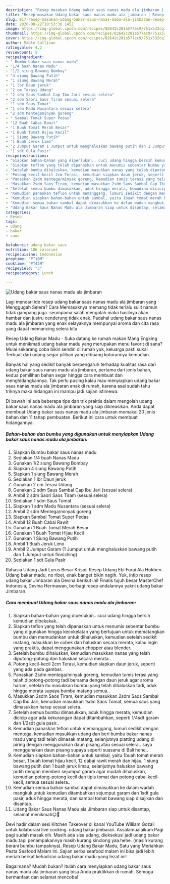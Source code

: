 ```yaml
---
description: "Resep masakan Udang bakar saus nanas madu ala jimbaran | Resep Membuat Udang bakar saus nanas madu ala jimbaran Yang Enak Dan Mudah"
title: "Resep masakan Udang bakar saus nanas madu ala jimbaran | Resep Membuat Udang bakar saus nanas madu ala jimbaran Yang Enak Dan Mudah"
slug: 917-resep-masakan-udang-bakar-saus-nanas-madu-ala-jimbaran-resep-membuat-udang-bakar-saus-nanas-madu-ala-jimbaran-yang-enak-dan-mudah
date: 2020-08-22T10:53:38.145Z
image: https://img-global.cpcdn.com/recipes/82642c281a577ec9/751x532cq70/udang-bakar-saus-nanas-madu-ala-jimbaran-foto-resep-utama.jpg
thumbnail: https://img-global.cpcdn.com/recipes/82642c281a577ec9/751x532cq70/udang-bakar-saus-nanas-madu-ala-jimbaran-foto-resep-utama.jpg
cover: https://img-global.cpcdn.com/recipes/82642c281a577ec9/751x532cq70/udang-bakar-saus-nanas-madu-ala-jimbaran-foto-resep-utama.jpg
author: Mable Sullivan
ratingvalue: 4.2
reviewcount: 5
recipeingredient:
- " Bumbu bakar saus nanas madu"
- "1/4 buah Nanas Madu"
- "1/2 siung Bawang Bombay"
- "4 siung Bawang Putih"
- "1 siung Bawang Merah"
- "1 lbr Daun jeruk"
- "2 cm Terasi Udang"
- "2 sdm Saus Sambal Cap Ibu Jari sesuai selera"
- "2 sdm Saori Saos Tiram sesuai selera"
- "1 sdm Saus Tomat"
- "1 sdm Madu Nusantara sesuai selera"
- "2 sdm Mentegaminyak goreng"
- " Sambal Tomat Super Pedas"
- "12 Buah Cabai Rawit"
- "1 Buah Tomat Merah Besar"
- "1 Buah Tomat Hijau Kecil"
- "1 Siung Bawang Putih"
- "1 Buah Jeruk Limo"
- "2 Jumput Garam 1 Jumput untuk menghaluskan bawang putih dan 1 Jumput untuk finnishing"
- "1 sdt Gula Pasir"
recipeinstructions:
- "Siapkan bahan-bahan yang diperlukan.. cuci udang hingga bersih kemudian dibekakak.."
- "Siapkan teflon yang telah dipanaskan untuk menumis sebentar bumbu yang digunakan hingga kecokelatan yang bertujuan untuk mematangkan bumbu dan memudankan untuk dihaluskan, kemudian setelah sedikit matang, masukkan ke cobek dan haluskan secara merata, kalau ingin yang praktis, dapat menggunakan chopper atau blender.."
- "Setelah bumbu dihaluskan, kemudian masukkan nanas yang telah dipotong-potong dan haluskan secara merata.."
- "Potong kecil-kecil 2cm Terasi, kemudian siapkan daun jeruk, seperti yang ada pada gambar.."
- "Panaskan 2sdm mentega/minyak goreng, kemudian tumis terasi yang telah dipotong-potong tadi bersama dengan daun jeruk agar aroma harum, setelah itu masukkan bumbu yang telah dihaluskan tadi, aduk hingga merata supaya bumbu matang semua.."
- "Masukkan 2sdm Saos Tiram, kemudian masukkan 2sdm Saos Sambal Cap Ibu Jari, kemudian masukkan 1sdm Saos Tomat, semua saus yang dimasukkan harap sesuai selera.."
- "Setelah semua bumbu dimasukkan, aduk hingga merata, kemudian dicicip agar ada kekurangan dapat ditambahkan, seperti 1/4sdt garam dan 1/2sdt gula pasir.."
- "Kemudian panaskan teflon untuk memanggang, lumuri sedikit dengan mentega, kemudian masukkan udang dan beri bumbu bakar nanas madu yang tadi telah dimasak matang, selanjutnya platting udang di piring dengan menggunakan daun pisang atau sesuai selera.. saya menggunakan daun pisang supaya seperti suasana di Bali hehe.."
- "Kemudian siapkan bahan-bahan untuk sambal, yaitu 1buah tomat merah besar, 1 buah tomat hijau kecil, 12 cabai rawit merah dan hijau, 1 siung bawang putih dan 1 buah jeruk limau, selanjutnya haluskan bawang putih dengan memberi sejumput garam agar mudah dihaluskan, kemudian potong-potong kecil dan tipis tomat dan potong cabai kecil-kecil, semua sesuai selera.."
- "Kemudian semua bahan sambal dapat dimasukkan ke dalam wadah mangkuk untuk kemudian ditambahkan sejumput garam dan 1sdt gula pasir, aduk hingga merata, dan sambal tomat bawang siap disajikan dan disantap.."
- "Udang Bakar Saus Nanas Madu ala Jimbaran siap untuk disantap, selamat menikmati😉🌿"
categories:
- Resep
tags:
- udang
- bakar
- saus

katakunci: udang bakar saus 
nutrition: 106 calories
recipecuisine: Indonesian
preptime: "PT10M"
cooktime: "PT42M"
recipeyield: "3"
recipecategory: Lunch

---
```



![Udang bakar saus nanas madu ala jimbaran](https://img-global.cpcdn.com/recipes/82642c281a577ec9/751x532cq70/udang-bakar-saus-nanas-madu-ala-jimbaran-foto-resep-utama.jpg)

Lagi mencari ide resep udang bakar saus nanas madu ala jimbaran yang Menggugah Selera? Cara Memasaknya memang tidak terlalu sulit namun tidak gampang juga. seumpama salah mengolah maka hasilnya akan hambar dan justru cenderung tidak enak. Padahal udang bakar saus nanas madu ala jimbaran yang enak selayaknya mempunyai aroma dan cita rasa yang dapat memancing selera kita.

Resep Udang Bakar Madu - Suka datang ke rumah makan Mang Engking untuk menikmati udang bakar madu yang merupakan menu favorit di sana? Mulai sekarang coba bikin sendiri di rumah yuk, keluarga pasti suka! Terbuat dari udang segar pilihan yang dibuang kotorannya kemudian.

Banyak hal yang sedikit banyak berpengaruh terhadap kualitas rasa dari udang bakar saus nanas madu ala jimbaran, pertama dari jenis bahan, kedua pemilihan bahan segar hingga cara membuat dan menghidangkannya. Tak perlu pusing kalau mau menyiapkan udang bakar saus nanas madu ala jimbaran enak di rumah, karena asal sudah tahu triknya maka hidangan ini mampu jadi sajian istimewa.


Di bawah ini ada beberapa tips dan trik praktis dalam mengolah udang bakar saus nanas madu ala jimbaran yang siap dikreasikan. Anda dapat membuat Udang bakar saus nanas madu ala jimbaran memakai 20 jenis bahan dan 11 tahap pembuatan. Berikut ini cara untuk membuat hidangannya.

<!--inarticleads1-->

##### Bahan-bahan dan bumbu yang digunakan untuk menyiapkan Udang bakar saus nanas madu ala jimbaran:

1. Siapkan  Bumbu bakar saus nanas madu
1. Sediakan 1/4 buah Nanas Madu
1. Gunakan 1/2 siung Bawang Bombay
1. Siapkan 4 siung Bawang Putih
1. Siapkan 1 siung Bawang Merah
1. Sediakan 1 lbr Daun jeruk
1. Gunakan 2 cm Terasi Udang
1. Gunakan 2 sdm Saus Sambal Cap Ibu Jari (sesuai selera)
1. Ambil 2 sdm Saori Saos Tiram (sesuai selera)
1. Sediakan 1 sdm Saus Tomat
1. Siapkan 1 sdm Madu Nusantara (sesuai selera)
1. Ambil 2 sdm Mentega/minyak goreng
1. Siapkan  Sambal Tomat Super Pedas
1. Ambil 12 Buah Cabai Rawit
1. Gunakan 1 Buah Tomat Merah Besar
1. Gunakan 1 Buah Tomat Hijau Kecil
1. Gunakan 1 Siung Bawang Putih
1. Ambil 1 Buah Jeruk Limo
1. Ambil 2 Jumput Garam (1 Jumput untuk menghaluskan bawang putih dan 1 Jumput untuk finnishing)
1. Sediakan 1 sdt Gula Pasir


Rahasia Udang Jadi Lurus Besar Krispi: Resep Udang Ebi Furai Ala Hokben. Udang bakar madu, no ribet, enak banget bikin nagih. Yuk, intip resep udang bakar Jimbaran ala Devina berikut ini! Finalis tujuh besar MasterChef Indonesia, Devina Hermawan, berbagi resep andalannya yakni udang bakar Jimbaran. 

<!--inarticleads2-->

##### Cara membuat Udang bakar saus nanas madu ala jimbaran:

1. Siapkan bahan-bahan yang diperlukan.. cuci udang hingga bersih kemudian dibekakak..
1. Siapkan teflon yang telah dipanaskan untuk menumis sebentar bumbu yang digunakan hingga kecokelatan yang bertujuan untuk mematangkan bumbu dan memudankan untuk dihaluskan, kemudian setelah sedikit matang, masukkan ke cobek dan haluskan secara merata, kalau ingin yang praktis, dapat menggunakan chopper atau blender..
1. Setelah bumbu dihaluskan, kemudian masukkan nanas yang telah dipotong-potong dan haluskan secara merata..
1. Potong kecil-kecil 2cm Terasi, kemudian siapkan daun jeruk, seperti yang ada pada gambar..
1. Panaskan 2sdm mentega/minyak goreng, kemudian tumis terasi yang telah dipotong-potong tadi bersama dengan daun jeruk agar aroma harum, setelah itu masukkan bumbu yang telah dihaluskan tadi, aduk hingga merata supaya bumbu matang semua..
1. Masukkan 2sdm Saos Tiram, kemudian masukkan 2sdm Saos Sambal Cap Ibu Jari, kemudian masukkan 1sdm Saos Tomat, semua saus yang dimasukkan harap sesuai selera..
1. Setelah semua bumbu dimasukkan, aduk hingga merata, kemudian dicicip agar ada kekurangan dapat ditambahkan, seperti 1/4sdt garam dan 1/2sdt gula pasir..
1. Kemudian panaskan teflon untuk memanggang, lumuri sedikit dengan mentega, kemudian masukkan udang dan beri bumbu bakar nanas madu yang tadi telah dimasak matang, selanjutnya platting udang di piring dengan menggunakan daun pisang atau sesuai selera.. saya menggunakan daun pisang supaya seperti suasana di Bali hehe..
1. Kemudian siapkan bahan-bahan untuk sambal, yaitu 1buah tomat merah besar, 1 buah tomat hijau kecil, 12 cabai rawit merah dan hijau, 1 siung bawang putih dan 1 buah jeruk limau, selanjutnya haluskan bawang putih dengan memberi sejumput garam agar mudah dihaluskan, kemudian potong-potong kecil dan tipis tomat dan potong cabai kecil-kecil, semua sesuai selera..
1. Kemudian semua bahan sambal dapat dimasukkan ke dalam wadah mangkuk untuk kemudian ditambahkan sejumput garam dan 1sdt gula pasir, aduk hingga merata, dan sambal tomat bawang siap disajikan dan disantap..
1. Udang Bakar Saus Nanas Madu ala Jimbaran siap untuk disantap, selamat menikmati😉🌿


Devi hadir dalam sesi Kitchen Takeover di kanal YouTube William Gozali untuk kolaborasi live cooking. udang bakar jimbaran. Assalamualaikum Pagi pagi sudah masak nih. Masih ada sisa udang, dieksekusi jadi udang bakar madu.tapi penampakannya masih kurang kinclong yaa.hehe. (masih kurang berani bumbu tampaknya). Resep Udang Bakar Madu, Satu yang Meriahkan Pesta Seafood Malam Ini. Sajian serba seafood malam ini bisa jadi lebih meriah berkat kehadiran udang bakar madu yang lezat ini! 

Bagaimana? Mudah bukan? Itulah cara menyiapkan udang bakar saus nanas madu ala jimbaran yang bisa Anda praktikkan di rumah. Semoga bermanfaat dan selamat mencoba!
